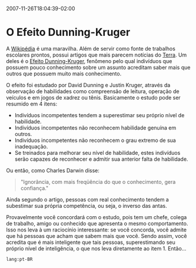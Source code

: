 2007-11-26T18:04:39-02:00
# O Efeito Dunning-Kruger

A [Wikipédia](http://pt.wikipedia.org/) é uma maravilha. Além de servir como fonte de trabalhos escolares prontos, possui artigos que mais parecem notícias do [Terra](http://www.terra.com.br/). Um deles é o [Efeito Dunning-Kruger](http://pt.wikipedia.org/wiki/Efeito_Dunning-Kruger), fenômeno pelo qual indivíduos que possuem pouco conhecimento sobre um assunto acreditam saber mais que outros que possuem muito mais conhecimento.

O efeito foi estudado por David Dunning e Justin Kruger, através da observação de habilidades como compreensão de leitura, operação de veículos e em jogos de xadrez ou tênis. Basicamente o estudo pode ser resumido em 4 itens:

- Indivíduos incompetentes tendem a superestimar seu próprio nível de habilidade.
- Indivíduos incompetentes não reconhecem habilidade genuína em outros.
- Indivíduos incompetentes não reconhecem o grau extremo de sua inadequação.
- Se treinados para melhorar seu nível de habilidade, estes indivíduos serão capazes de reconhecer e admitir sua anterior falta de habilidade.

Ou então, como Charles Darwin disse:

> "Ignorância, com mais freqüência do que o conhecimento, gera confiança."

Ainda segundo o artigo, pessoas com real conhecimento tendem a subestimar sua própria competência, ou seja, o inverso das antas.

Provavelmente você concordará com o estudo, pois tem um chefe, colega de trabalho, amigo ou conhecido que apresenta o mesmo comportamento. Isso nos leva à um raciocínio interessante: se você concorda, você admite que há pessoas que acham que sabem mais que você. Sendo assim, você acredita que é mais inteligente que tais pessoas, superestimando seu próprio nível de inteligência, o que nos leva diretamente ao item 1. Então...

`lang:pt-BR`
